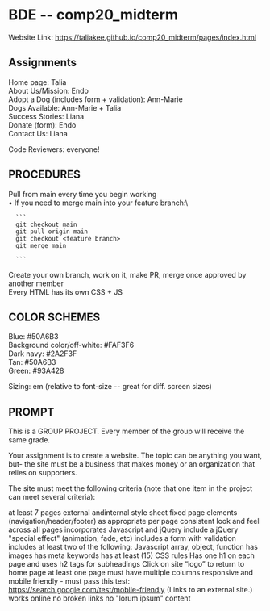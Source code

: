 # BDE -- comp20_midterm

Website Link: https://taliakee.github.io/comp20_midterm/pages/index.html

Assignments
-----------
Home page: Talia\
About Us/Mission: Endo\
Adopt a Dog (includes form + validation): Ann-Marie\
Dogs Available: Ann-Marie + Talia\
Success Stories: Liana\
Donate (form): Endo\
Contact Us: Liana
  
Code Reviewers: everyone!
  
PROCEDURES
---------------
Pull from main every time you begin working\
  • If you need to merge main into your feature branch:\
      
      ``` 
      git checkout main
      git pull origin main
      git checkout <feature branch>
      git merge main
      
      ```
      
Create your own branch, work on it, make PR, merge once approved by another member\
Every HTML has its own CSS + JS

COLOR SCHEMES
--------------
Blue: #50A6B3\
Background color/off-white: #FAF3F6\
Dark navy: #2A2F3F\
Tan: #50A6B3\
Green: #93A428

Sizing: em (relative to font-size -- great for diff. screen sizes)


PROMPT
----------------------------------------------------------------------------
This is a GROUP PROJECT.  Every member of the group will receive the same grade.

Your assignment is to create a website.  The topic can be anything you want, but- the site must be a business that makes money or an organization that relies on supporters.

The site must meet the following criteria (note that one item in the project can meet several criteria):

at least 7 pages
external andinternal style sheet
fixed page elements (navigation/header/footer) as appropriate per page
consistent look and feel across all pages
incorporates Javascript and jQuery
include a jQuery "special effect" (animation, fade, etc)
includes a form with validation
includes at least two of the following: Javascript array, object, function
has images
has meta keywords
has at least (15) CSS rules
Has one h1 on each page and uses h2 tags for subheadings
Click on site “logo” to return to home page
at least one page must have multiple columns
responsive and mobile friendly - must pass this test: https://search.google.com/test/mobile-friendly (Links to an external site.)
works online
no broken links
no "lorum ipsum" content
